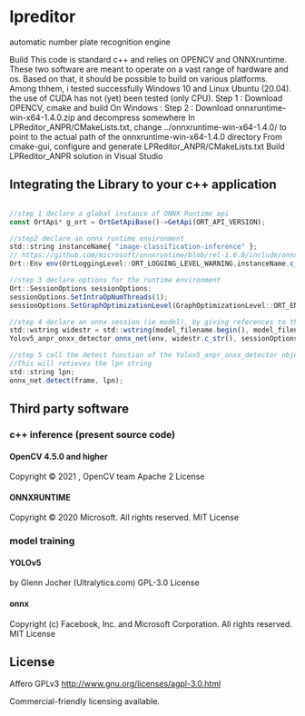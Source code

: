 # lpreditor
automatic number plate recognition engine

Build
This code is standard c++ and relies on OPENCV and ONNXruntime. These two software are meant to operate on a vast range of hardware and os. Based on that, it should be possible to build on various platforms. Among thhem, i tested successfully Windows 10 and Linux Ubuntu (20.04). the use of CUDA has not (yet) been tested (only CPU).
Step 1 : Download OPENCV, cmake and build
On Windows :
Step 2 : 
Download onnxruntime-win-x64-1.4.0.zip and decompress somewhere
In LPReditor_ANPR/CMakeLists.txt, change ../onnxruntime-win-x64-1.4.0/ to point to the actual path of the onnxruntime-win-x64-1.4.0 directory
From cmake-gui, configure and generate LPReditor_ANPR/CMakeLists.txt 
Build LPReditor_ANPR solution in Visual Studio

## Integrating the Library to your c++ application
```javascript

//step 1 declare a global instance of ONNX Runtime api
const OrtApi* g_ort = OrtGetApiBase()->GetApi(ORT_API_VERSION);
```
```javascript
//step2 declare an onnx runtime environment
std::string instanceName{ "image-classification-inference" };
// https://github.com/microsoft/onnxruntime/blob/rel-1.6.0/include/onnxruntime/core/session/onnxruntime_c_api.h#L123
Ort::Env env(OrtLoggingLevel::ORT_LOGGING_LEVEL_WARNING,instanceName.c_str());
```
```javascript
//step 3 declare options for the runtime environment
Ort::SessionOptions sessionOptions;
sessionOptions.SetIntraOpNumThreads(1);
sessionOptions.SetGraphOptimizationLevel(GraphOptimizationLevel::ORT_ENABLE_EXTENDED);
```

```javascript
//step 4 declare an onnx session (ie model), by giving references to the runtime environment, session options and file path to the model
std::wstring widestr = std::wstring(model_filename.begin(), model_filename.end());
Yolov5_anpr_onxx_detector onnx_net(env, widestr.c_str(), sessionOptions);
```
```javascript
//step 5 call the detect function of the Yolov5_anpr_onxx_detector object, on a cv::mat frame.
//This will retieves the lpn string
std::string lpn;
onnx_net.detect(frame, lpn);
```

## Third party software

### c++ inference (present source code)

#### OpenCV 4.5.0 and higher
Copyright © 2021 , OpenCV team
Apache 2 License

#### ONNXRUNTIME
Copyright © 2020 Microsoft. All rights reserved.
MIT License

### model training

#### YOLOv5
by Glenn Jocher (Ultralytics.com)
GPL-3.0 License

#### onnx
Copyright (c) Facebook, Inc. and Microsoft Corporation. All rights reserved.
MIT License

## License
Affero GPLv3 http://www.gnu.org/licenses/agpl-3.0.html

Commercial-friendly licensing available.

